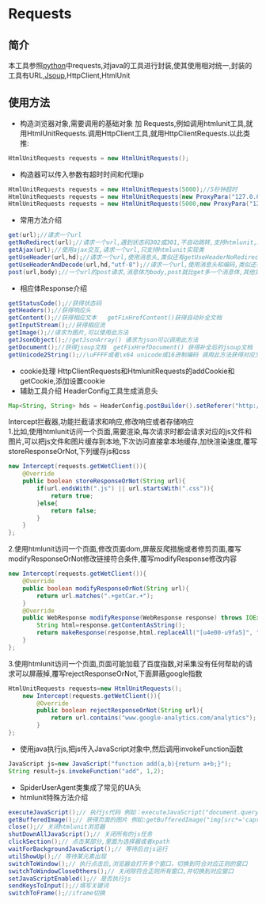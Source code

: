 # Requests
## 简介
本工具参照<u>python</u>中requests,对java的工具进行封装,使其使用相对统一,封装的工具有URL,<u>Jsoup</u>,HttpClient,HtmlUnit
## 使用方法
* 构造浏览器对象,需要调用的基础对象 加 Requests,例如调用htmlunit工具,就用HtmlUnitRequests.调用HttpClient工具,就用HttpClientRequests.以此类推:
```Java
HtmlUnitRequests requests = new HtmlUnitRequests();
```
* 构造器可以传入参数有超时时间和代理ip
```Java
HtmlUnitRequests requests = new HtmlUnitRequests(5000);//5秒钟超时
HtmlUnitRequests requests = new HtmlUnitRequests(new ProxyPara("127.0.0.1",12345));//设置代理
HtmlUnitRequests requests = new HtmlUnitRequests(5000,new ProxyPara("127.0.0.1",12345));//设置代理和超时时间
```
* 常用方法介绍
```Java
get(url);//请求一个url
getNoRedirect(url);//请求一个url,遇到状态码302或301,不自动跳转,支持htmlunit,httpClient实现类
getAjax(url);//使用ajax交互,请求一个url,只支持htmlunit实现类
getUseHeader(url,hd);//请求一个url,使用消息头,类似还有getUseHeaderNoRedirect,getUseHeaderAjax
getUseHeaderAndDecode(url,hd,"utf-8");//请求一个url,使用消息头和编码,类似还有getUseHeaderAndDecodeNoRedirect,getUseHeaderAndDecodeAjax
post(url,body);//一个url的post请求,消息体为body,post就比get多一个消息体,其他实现方法参考get实现
```
* 相应体Response介绍
```Java
getStatusCode();//获得状态码
getHeaders();//获得响应头
getContent();//获得相应文本   getFixHrefContent()获得自动补全文档
getInputStream();//获得相应流
getImage();//请求为图片,可以使用此方法
getJsonObject();//getJsonArray() 请求为json可以调用此方法
getDocument();//获得jsoup文档  getFixHrefDocument() 获得补全后的jsoup文档
getUnicode2String();//\uFFFF或者\x64 unicode或16进制编码 调用此方法获得对应文本
```
* cookie处理
HttpClientRequests和HtmlunitRequests的addCookie和getCookie,添加设置cookie
* 辅助工具介绍
HeaderConfig工具生成消息头
```Java
Map<String, String> hds = HeaderConfig.postBuilder().setReferer("http://www.baidu.com").build();
```
Intercept拦截器,功能拦截请求和响应,修改响应或者存储响应<br>
1.比如,使用htmlunit访问一个页面,需要渲染,每次请求时都会请求对应的js文件和图片,可以把js文件和图片缓存到本地,下次访问直接拿本地缓存,加快渲染速度,覆写storeResponseOrNot,下列缓存js和css
```Java
new Intercept(requests.getWetClient()){
	@Override
    public boolean storeResponseOrNot(String url){
		if(url.endsWith(".js") || url.startsWith(".css")){
			return true;
		}else{
			return false;
		}
    }
};
```
2.使用htmlunit访问一个页面,修改页面dom,屏蔽反爬措施或者修剪页面,覆写modifyResponseOrNot修改链接符合条件,覆写modifyResponse修改内容
```Java
new Intercept(requests.getWetClient()){
	@Override
    public boolean modifyResponseOrNot(String url){
    	return url.matches(".+getCar.+");
    }
    @Override
    public WebResponse modifyResponse(WebResponse response) throws IOException{
    	String html=response.getContentAsString();
    	return makeResponse(response,html.replaceAll("[u4e00-u9fa5]", ""));
    }
};
```
3.使用htmlunit访问一个页面,页面可能加载了百度指数,对采集没有任何帮助的请求可以屏蔽掉,覆写rejectResponseOrNot,下面屏蔽google指数
```Java
HtmlUnitRequests requests=new HtmlUnitRequests();
	new Intercept(requests.getWetClient()){
		@Override
	    public boolean rejectResponseOrNot(String url){
	    	return url.contains("www.google-analytics.com/analytics");
	    }
};
```
* 使用java执行js,把js传入JavaScript对象中,然后调用invokeFunction函数
```Java
JavaScript js=new JavaScript("function add(a,b){return a+b;}");
String result=js.invokeFunction("add", 1,2);
```
* SpiderUserAgent类集成了常见的UA头
* htmlunit特殊方法介绍
```Java
executeJavaScript();// 执行js代码 例如：executeJavaScript("document.querySelector(\"a[href*='detail']\").click();"),点击属性href包含datail的a标签
getBufferedImage();// 获得页面的图片 例如:getBufferedImage("img[src*='captcha']"),属性src包含captcha的img标签对应的图片
close();// 关闭htmlunit浏览器
shutDownAllJavaScript();// 关闭所有的js任务
clickSection();// 点击某部分,里面为选择器或者xpath
waitForBackgroundJavaScript();// 等待后台js运行
utilShowUp();// 等待某元素出现
switchToWindow();// 执行点击后,浏览器会打开多个窗口，切换到符合对应正则的窗口
switchToWindowCloseOthers();// 关闭除符合正则所有窗口,并切换到对应窗口
setJavaScriptEnabled();// 是否执行js
sendKeysToInput();//填写关键词
switchToFrame();//iframe切换
```